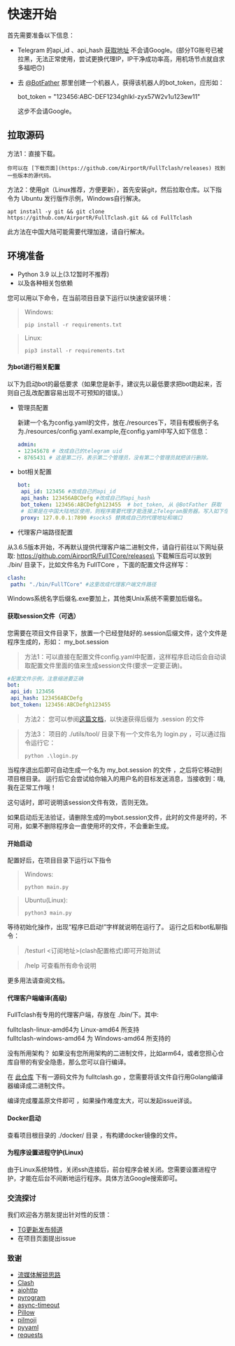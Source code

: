 # 快速开始

首先需要准备以下信息：

* Telegram 的api\_id 、api\_hash [获取地址](https://my.telegram.org/apps) 不会请Google。(部分TG账号已被拉黑，无法正常使用，尝试更换代理IP，IP干净成功率高，用机场节点就自求多福吧🙃)
*   去 [@BotFather](https://t.me/BotFather) 那里创建一个机器人，获得该机器人的bot\_token，应形如：

    bot\_token = "123456:ABC-DEF1234ghIkl-zyx57W2v1u123ew11"

    这步不会请Google。

## 拉取源码

方法1：直接下载。

```
你可以在 [下载页面](https://github.com/AirportR/FullTclash/releases) 找到一些版本的源代码。
```

方法2：使用git（Linux推荐，方便更新），首先安装git，然后拉取仓库。以下指令为 Ubuntu 发行版作示例，Windows自行解决。

```shell
apt install -y git && git clone https://github.com/AirportR/FullTclash.git && cd FullTclash
```

此方法在中国大陆可能需要代理加速，请自行解决。

## 环境准备

* Python 3.9 以上(3.12暂时不推荐)
* 以及各种相关包依赖

您可以用以下命令，在当前项目目录下运行以快速安装环境：

> Windows:
>
> ```shell
> pip install -r requirements.txt
> ```

> Linux:
>
> ```shell
> pip3 install -r requirements.txt
> ```

#### 为bot进行相关配置

以下为启动bot的最低要求（如果您是新手，建议先以最低要求把bot跑起来，否则自己乱改配置容易出现不可预知的错误。）

*   管理员配置

    新建一个名为config.yaml的文件，放在./resources下，项目有模板例子名为./resources/config.yaml.example,在config.yaml中写入如下信息：

    ```yaml
    admin:
    - 12345678 # 改成自己的telegram uid
    - 8765431 # 这是第二行，表示第二个管理员，没有第二个管理员就把该行删除。
    ```
*   bot相关配置

    ```yaml
    bot:
     api_id: 123456 #改成自己的api_id
     api_hash: 123456ABCDefg #改成自己的api_hash
     bot_token: 123456:ABCDefgh123455  # bot_token, 从 @BotFather 获取
     # 如果是在中国大陆地区使用，则程序需要代理才能连接上Telegram服务器。写入如下信息：
     proxy: 127.0.0.1:7890 #socks5 替换成自己的代理地址和端口
    ```
* 代理客户端路径配置

从3.6.5版本开始，不再默认提供代理客户端二进制文件，请自行前往以下网址获取: https://github.com/AirportR/FullTCore/releases\
下载解压后可以放到 ./bin/ 目录下，比如文件名为 FullTCore ，下面的配置文件这样写：

```yaml
clash:
 path: "./bin/FullTCore" #这里改成代理客户端文件路径
```

Windows系统名字后缀名.exe要加上，其他类Unix系统不需要加后缀名。

#### 获取session文件（可选）

您需要在项目文件目录下，放置一个已经登陆好的.session后缀文件，这个文件是程序生成的，形如： my\_bot.session

> 方法1：可以直接在配置文件config.yaml中配置，这样程序启动后会自动读取配置文件里面的值来生成session文件(要求一定要正确)。

```yaml
#配置文件示例，注意缩进要正确
bot:
 api_id: 123456
 api_hash: 123456ABCDefg
 bot_token: 123456:ABCDefgh123455
```

> 方法2： 您可以参阅[这篇文档](https://docs.pyrogram.org/start/auth)，以快速获得后缀为 .session 的文件

> 方法3： 项目的 ./utils/tool/ 目录下有一个文件名为 login.py ，可以通过指令运行它：
>
> ```
> python .\login.py
> ```

当程序退出后即可自动生成一个名为 my\_bot.session 的文件 ，之后将它移动到项目根目录。 运行后它会尝试给你输入的用户名的目标发送消息，当接收到：嗨, 我在正常工作哦！

这句话时，即可说明该session文件有效，否则无效。

如果启动后无法验证，请删除生成的mybot.session文件，此时的文件是坏的，不可用，如果不删除程序会一直使用坏的文件，不会重新生成。

#### 开始启动

配置好后，在项目目录下运行以下指令

> Windows:
>
> ```shell
> python main.py
> ```

> Ubuntu(Linux):
>
> ```shell
> python3 main.py
> ```

等待初始化操作，出现“程序已启动!”字样就说明在运行了。 运行之后和bot私聊指令：

> /testurl <订阅地址>(clash配置格式)即可开始测试

> /help 可查看所有命令说明

更多用法请查阅文档。

#### 代理客户端编译(高级)

FullTclash有专用的代理客户端，存放在 ./bin/下。其中:

fulltclash-linux-amd64为 Linux-amd64 所支持\
fulltclash-windows-amd64 为 Windows-amd64 所支持的

没有所用架构？ 如果没有您所用架构的二进制文件，比如arm64，或者您担心仓库自带的有安全隐患，那么您可以自行编译。

在 [此仓库](https://github.com/AirportR/FullTCore) 下有一源码文件为 fulltclash.go ，您需要将该文件自行用Golang编译器编译成二进制文件。

编译完成覆盖原文件即可 ，如果操作难度太大，可以发起issue详谈。

#### Docker启动

查看项目根目录的 ./docker/ 目录 ，有构建docker镜像的文件。

#### 为程序设置进程守护(Linux)

由于Linux系统特性，关闭ssh连接后，前台程序会被关闭。您需要设置进程守护，才能在后台不间断地运行程序。具体方法Google搜索即可。

### 交流探讨

我们欢迎各方朋友提出针对性的反馈：

* [TG更新发布频道](https://t.me/FullTClash)
* 在项目页面提出issue

### 致谢

* [流媒体解锁思路](https://github.com/lmc999/RegionRestrictionCheck)
* [Clash](https://github.com/Dreamacro/clash)
* [aiohttp](https://github.com/aio-libs/aiohttp)
* [pyrogram](https://github.com/pyrogram/pyrogram)
* [async-timeout](https://github.com/aio-libs/async-timeout)
* [Pillow](https://github.com/python-pillow/Pillow)
* [pilmoji](https://github.com/jay3332/pilmoji)
* [pyyaml](https://github.com/yaml/pyyaml)
* [requests](https://github.com/psf/requests)
